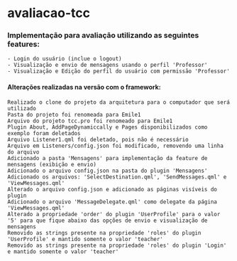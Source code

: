# avaliacao-tcc
### Implementação para avaliação utilizando as seguintes features:
    - Login do usuário (inclue o logout)
    - Visualização e envio de mensagens usando o perfil 'Professor'
    - Visualização e Edição do perfil do usuário com permissão 'Professor'

#### Alterações realizadas na versão com o framework:
    Realizado o clone do projeto da arquitetura para o computador que será utilizado
    Pasta do projeto foi renomeada para Emile1
    Arquivo do projeto tcc.pro foi renomeado para Emile1
    Plugin About, AddPageDynamiccally e Pages disponibilizados como exemplo foram deletados
    Arquivo Listener1.qml foi deletado, pois não é necessário
    Arquivo em Listeners/config.json foi modificado, removendo uma linha do arquivo
    Adicionado a pasta 'Mensagens' para implementação da feature de mensagens (exibição e envio)
    Adicionado o arquivo config.json na pasta do plugin 'Mensagens'
    Adicionado os arquivos: 'SelectDestination.qml', 'SendMessages.qml' e 'ViewMessages.qml'
    Alterado o arquivo config.json e adicionado as páginas visíveis do plugin
    Adicionado o arquivo 'MessageDelegate.qml' como delegate da página 'ViewMessages.qml'
    Alterado a propriedade 'order' do plugin 'UserProfile' para o valor '5' para que fique abaixo das opções de envio e visualização de mensagens
    Removido as strings presente na propriedade 'roles' do plugin 'UserProfile' e mantido somente o valor 'teacher'
    Removido as strings presente na propriedade 'roles' do plugin 'Login' e mantido somente o valor 'teacher'
